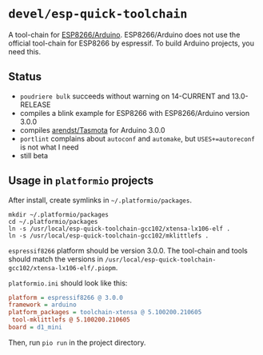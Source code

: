 # `devel/esp-quick-toolchain`

A tool-chain for [ESP8266/Arduino](https://github.com/esp8266/Arduino).
ESP8266/Arduino does not use the official tool-chain for ESP8266 by espressif.
To build Arduino projects, you need this.

## Status

* `poudriere bulk` succeeds without warning on 14-CURRENT and 13.0-RELEASE
* compiles a blink example for ESP8266 with ESP8266/Arduino version 3.0.0
* compiles [arendst/Tasmota](https://github.com/arendst/Tasmota) for Arduino
  3.0.0
* `portlint` complains about `autoconf` and `automake`, but `USES+=autoreconf`
  is not what I need
* still beta

## Usage in `platformio` projects

After install, create symlinks in `~/.platformio/packages`.

```console
mkdir ~/.platformio/packages
cd ~/.platformio/packages
ln -s /usr/local/esp-quick-toolchain-gcc102/xtensa-lx106-elf .
ln -s /usr/local/esp-quick-toolchain-gcc102/mklittlefs .
```

`espressif8266` platform should be version 3.0.0. The tool-chain and tools
should match the versions in `/usr/local/esp-quick-toolchain-gcc102/xtensa-lx106-elf/.piopm`.

`platformio.ini` should look like this:

```ini
platform = espressif8266 @ 3.0.0
framework = arduino
platform_packages = toolchain-xtensa @ 5.100200.210605
 tool-mklittlefs @ 5.100200.210605
board = d1_mini
```

Then, run `pio run` in the project directory.
